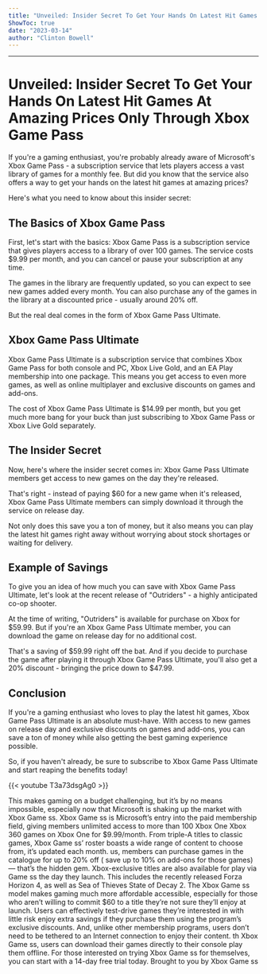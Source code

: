 ```yaml
---
title: "Unveiled: Insider Secret To Get Your Hands On Latest Hit Games At Amazing Prices Only Through Xbox Game Pass"
ShowToc: true 
date: "2023-03-14"
author: "Clinton Bowell"
---
```

*****
# Unveiled: Insider Secret To Get Your Hands On Latest Hit Games At Amazing Prices Only Through Xbox Game Pass

If you're a gaming enthusiast, you're probably already aware of Microsoft's Xbox Game Pass - a subscription service that lets players access a vast library of games for a monthly fee. But did you know that the service also offers a way to get your hands on the latest hit games at amazing prices?

Here's what you need to know about this insider secret:

## The Basics of Xbox Game Pass

First, let's start with the basics: Xbox Game Pass is a subscription service that gives players access to a library of over 100 games. The service costs $9.99 per month, and you can cancel or pause your subscription at any time.

The games in the library are frequently updated, so you can expect to see new games added every month. You can also purchase any of the games in the library at a discounted price - usually around 20% off.

But the real deal comes in the form of Xbox Game Pass Ultimate.

## Xbox Game Pass Ultimate

Xbox Game Pass Ultimate is a subscription service that combines Xbox Game Pass for both console and PC, Xbox Live Gold, and an EA Play membership into one package. This means you get access to even more games, as well as online multiplayer and exclusive discounts on games and add-ons.

The cost of Xbox Game Pass Ultimate is $14.99 per month, but you get much more bang for your buck than just subscribing to Xbox Game Pass or Xbox Live Gold separately.

## The Insider Secret

Now, here's where the insider secret comes in: Xbox Game Pass Ultimate members get access to new games on the day they're released.

That's right - instead of paying $60 for a new game when it's released, Xbox Game Pass Ultimate members can simply download it through the service on release day.

Not only does this save you a ton of money, but it also means you can play the latest hit games right away without worrying about stock shortages or waiting for delivery.

## Example of Savings

To give you an idea of how much you can save with Xbox Game Pass Ultimate, let's look at the recent release of "Outriders" - a highly anticipated co-op shooter.

At the time of writing, "Outriders" is available for purchase on Xbox for $59.99. But if you're an Xbox Game Pass Ultimate member, you can download the game on release day for no additional cost.

That's a saving of $59.99 right off the bat. And if you decide to purchase the game after playing it through Xbox Game Pass Ultimate, you'll also get a 20% discount - bringing the price down to $47.99.

## Conclusion

If you're a gaming enthusiast who loves to play the latest hit games, Xbox Game Pass Ultimate is an absolute must-have. With access to new games on release day and exclusive discounts on games and add-ons, you can save a ton of money while also getting the best gaming experience possible.

So, if you haven't already, be sure to subscribe to Xbox Game Pass Ultimate and start reaping the benefits today!

{{< youtube T3a73dsgAg0 >}} 



This makes gaming on a budget challenging, but it’s by no means impossible, especially now that Microsoft is shaking up the market with Xbox Game ss. 
Xbox Game ss is Microsoft’s entry into the paid membership field, giving members unlimited access to more than 100 Xbox One  Xbox 360 games on Xbox One for $9.99/month. From triple-A titles to classic games, Xbox Game ss’ roster boasts a wide range of content to choose from,  it’s updated each month. us, members can purchase games in the catalogue for up to 20% off ( save up to 10% on add-ons for those games) —  that’s the hidden gem.
Xbox-exclusive titles are also available for play via Game ss the day they launch. This includes the recently released Forza Horizon 4, as well as Sea of Thieves State of Decay 2. 
The Xbox Game ss model makes gaming much more affordable  accessible, especially for those who aren’t willing to commit $60 to a title they’re not sure they’ll enjoy at launch. Users can effectively test-drive games they’re interested in with little risk  enjoy extra savings if they purchase them using the program’s exclusive discounts.
And, unlike other membership programs, users don’t need to be tethered to an Internet connection to enjoy their content. th Xbox Game ss, users can download their games directly to their console  play them offline.
For those interested on trying Xbox Game ss for themselves, you can start with a 14-day free trial today.
Brought to you by Xbox Game ss





